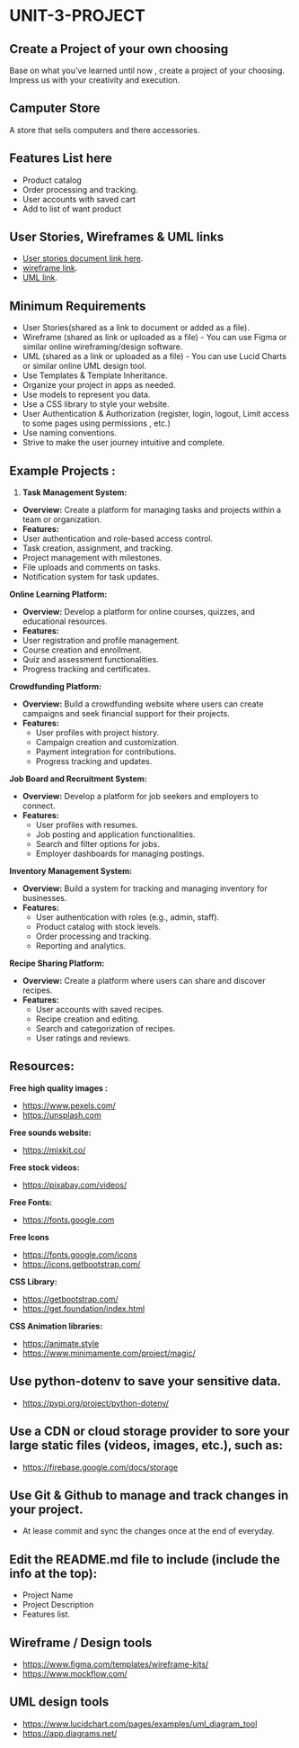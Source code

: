 # UNIT-3-PROJECT

## Create a Project of your own choosing

Base on what you’ve learned until now , create a project of your choosing. Impress us with your creativity and execution.


##  Camputer Store
A store that sells computers and there accessories.
## Features List here
- Product catalog
- Order processing and tracking.
- User accounts with saved cart
- Add to list of want product

## User Stories, Wireframes & UML links
- [User stories document link here](https://docs.google.com/document/d/1BI1GYzRFn5o1ExNftHMuCBOHUm_oDJ1yrGYjXbkke_Y/edit?usp=sharing).
- [wireframe link](https://www.figma.com/file/UfJOJ89Fk7VzpBYc50GOt2/%D9%85%D8%AA%D8%AC%D8%B1-%D8%A7%D9%84%D8%AD%D8%A7%D8%B3%D8%A8?type=design&node-id=6%3A3&mode=design&t=U1rlkkqOE4CFVt0l-1).
- [UML link](https://www.figma.com/file/el992Qw8HJa98A4UhYxLBS/UML-Diagrams-(%D9%85%D8%AA%D8%AC%D8%B1-%D8%A7%D9%84%D8%AD%D8%A7%D8%B3%D8%A8)?type=whiteboard&node-id=0%3A1&t=uDr67oWQ7WnKJcx4-1).


## Minimum Requirements
- User Stories(shared as a link to document or added as a file).
- Wireframe (shared as link or uploaded as a file) - You can use Figma or similar online wireframing/design software.
- UML (shared as a link or uploaded as a file) - You can use Lucid Charts or similar online UML design tool.
- Use Templates & Template Inheritance.
- Organize your project in apps as needed.
- Use models to represent you data.
- Use a CSS library to style your website.
- User Authentication & Authorization (register, login, logout, Limit access to some pages using permissions , etc.)
- Use naming conventions.
- Strive to make the user journey intuitive and complete.


## Example Projects :


1. **Task Management System:**
- **Overview:** Create a platform for managing tasks and projects within a team or organization.
- **Features:**
- User authentication and role-based access control.
- Task creation, assignment, and tracking.
- Project management with milestones.
- File uploads and comments on tasks.
- Notification system for task updates.


**Online Learning Platform:**

- **Overview:** Develop a platform for online courses, quizzes, and educational resources.
- **Features:**
- User registration and profile management.
- Course creation and enrollment.
- Quiz and assessment functionalities.
- Progress tracking and certificates.




**Crowdfunding Platform:**

- **Overview:** Build a crowdfunding website where users can create campaigns and seek financial support for their projects.
- **Features:**
    - User profiles with project history.
    - Campaign creation and customization.
    - Payment integration for contributions.
    - Progress tracking and updates.

**Job Board and Recruitment System:**

- **Overview:** Develop a platform for job seekers and employers to connect.
- **Features:**
    - User profiles with resumes.
    - Job posting and application functionalities.
    - Search and filter options for jobs.
    - Employer dashboards for managing postings.


**Inventory Management System:**

- **Overview:** Build a system for tracking and managing inventory for businesses.
- **Features:**
    - User authentication with roles (e.g., admin, staff).
    - Product catalog with stock levels.
    - Order processing and tracking.
    - Reporting and analytics.


**Recipe Sharing Platform:**

- **Overview:** Create a platform where users can share and discover recipes.
- **Features:**
    - User accounts with saved recipes.
    - Recipe creation and editing.
    - Search and categorization of recipes.
    - User ratings and reviews.
      
## Resources:

**Free high quality images :**

- https://www.pexels.com/
- https://unsplash.com

**Free sounds website:**

- https://mixkit.co/

**Free stock videos:**

- https://pixabay.com/videos/

**Free Fonts:**

- https://fonts.google.com

**Free Icons**

- https://fonts.google.com/icons
- https://icons.getbootstrap.com/

**CSS Library:**

- https://getbootstrap.com/
- https://get.foundation/index.html

**CSS Animation libraries:**

- https://animate.style
- https://www.minimamente.com/project/magic/


## Use python-dotenv to save your sensitive data.
- https://pypi.org/project/python-dotenv/


## Use a CDN or cloud storage provider to sore your large static files (videos, images, etc.), such as:
- https://firebase.google.com/docs/storage



## Use Git & Github to manage and track changes in your project.
- At lease commit and sync the changes once at the end of everyday.



## Edit the README.md file to include (include the info at the top):
- Project Name
- Project Description
- Features list.

## Wireframe / Design tools
- https://www.figma.com/templates/wireframe-kits/
- https://www.mockflow.com/

## UML design tools
- https://www.lucidchart.com/pages/examples/uml_diagram_tool
- https://app.diagrams.net/

 
